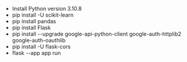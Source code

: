 - Install Python version 3.10.8
- pip install -U scikit-learn
- pip install pandas
- pip install Flask
- pip install --upgrade google-api-python-client google-auth-httplib2 google-auth-oauthlib
- pip install -U flask-cors
- flask --app app run